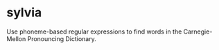 # sylvia
Use phoneme-based regular expressions to find words in the Carnegie-Mellon Pronouncing Dictionary.
